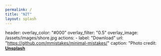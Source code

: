 ```yaml
---
permalink: /
title: "N2T"
layout: splash
---
```


header:
  overlay_color: "#000"
  overlay_filter: "0.5"
  overlay_image: /assets/images/shore.jpg
  actions:
    - label: "Download"
      url: "https://github.com/mmistakes/minimal-mistakes/"
  caption: "Photo credit: [**Unsplash**](https://unsplash.com)